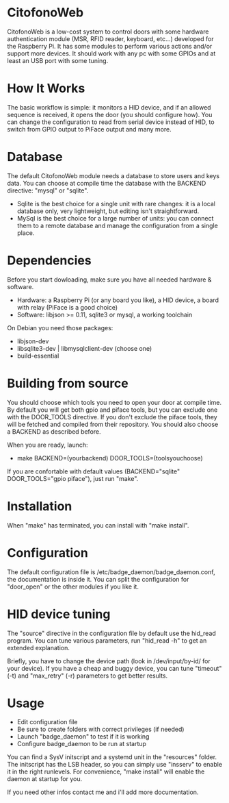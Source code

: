 CitofonoWeb
====================

CitofonoWeb is a low-cost system to control doors with some hardware authentication
module (MSR, RFID reader, keyboard, etc...) developed for the Raspberry Pi.
It has some modules to perform various actions and/or support more devices.
It should work with any pc with some GPIOs and at least an USB port with some tuning.

How It Works
====================
The basic workflow is simple: it monitors a HID device, and if an allowed sequence
is received, it opens the door (you should configure how).
You can change the configuration to read from serial device instead of HID,
to switch from GPIO output to PiFace output and many more.

Database
====================
The default CitofonoWeb module needs a database to store users and keys data.
You can choose at compile time the database with the BACKEND directive:
"mysql" or "sqlite".
- Sqlite is the best choice for a single unit with rare changes: it is a local 
	database only, very	lightweight, but editing isn't straightforward.
- MySql is the best choice for a large number of units: you can connect them to
	a remote database and manage the configuration from a single place.

Dependencies
====================
Before you start dowloading, make sure you have all needed hardware & software.
- Hardware: a Raspberry Pi (or any board you like), a HID device, a board with
	relay (PiFace is a good choice)
- Software: libjson >= 0.11, sqlite3 or mysql, a working toolchain

On Debian you need those packages:
- libjson-dev
- libsqlite3-dev | libmysqlclient-dev (choose one)
- build-essential

Building from source
====================
You should choose which tools you need to open your door at compile time.
By default you will get both gpio and piface tools, but you can exclude one
with the DOOR_TOOLS directive.
If you don't exclude the piface tools, they will be fetched and compiled from
their repository.
You should also choose a BACKEND as described before.

When you are ready, launch:
- make BACKEND=(yourbackend) DOOR_TOOLS=(toolsyouchoose)

If you are confortable with default values (BACKEND="sqlite" DOOR_TOOLS="gpio piface"),
just run "make".

Installation
====================
When "make" has terminated, you can install with "make install".

Configuration
====================
The default configuration file is /etc/badge_daemon/badge_daemon.conf, the documentation is inside it.
You can split the configuration for "door_open" or the other modules if you like it.

HID device tuning
====================
The "source" directive in the configuration file by default use the hid_read program.
You can tune various parameters, run "hid_read -h" to get an extended explanation.

Briefly, you have to change the device path (look in /dev/input/by-id/ for your device).
If you have a cheap and buggy device, you can tune "timeout" (-t) and 
"max_retry" (-r) parameters to get better results.


Usage
====================
- Edit configuration file
- Be sure to create folders with correct privileges (if needed)
- Launch "badge_daemon" to test if it is working
- Configure badge_daemon to be run at startup

You can find a SysV initscript and a systemd unit in the "resources" folder.
The initscript has the LSB header, so you can simply use "insserv" to enable it
in the right runlevels.
For convenience, "make install" will enable the daemon at startup for you.

If you need other infos contact me and i'll add more documentation.
